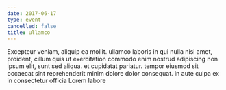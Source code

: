 ```yaml
---
date: 2017-06-17
type: event
cancelled: false
title: ullamco
---
```

Excepteur veniam, aliquip ea mollit. ullamco laboris in qui nulla nisi amet, proident, cillum quis ut exercitation commodo enim nostrud adipiscing non ipsum elit, sunt sed aliqua. et cupidatat pariatur. tempor eiusmod sit occaecat sint reprehenderit minim dolore dolor consequat. in aute culpa ex in consectetur officia Lorem labore